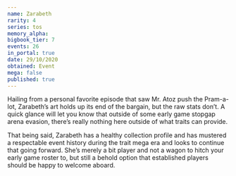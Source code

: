 ```yaml
---
name: Zarabeth
rarity: 4
series: tos
memory_alpha:
bigbook_tier: 7
events: 26
in_portal: true
date: 29/10/2020
obtained: Event
mega: false
published: true
---
```


Hailing from a personal favorite episode that saw Mr. Atoz push the Pram-a-lot, Zarabeth’s art holds up its end of the bargain, but the raw stats don’t. A quick glance will let you know that outside of some early game stopgap arena evasion, there’s really nothing here outside of what traits can provide.

That being said, Zarabeth has a healthy collection profile and has mustered a respectable event history during the trait mega era and looks to continue that going forward. She’s merely a bit player and not a wagon to hitch your early game roster to, but still a behold option that established players should be happy to welcome aboard.
